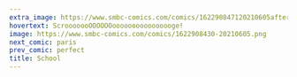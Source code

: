 ```yaml
---
extra_image: https://www.smbc-comics.com/comics/162290847120210605after.png
hovertext: ScrooooooOOOOOOoooooooooooooooge!
image: https://www.smbc-comics.com/comics/1622908430-20210605.png
next_comic: paris
prev_comic: perfect
title: School
---
```


